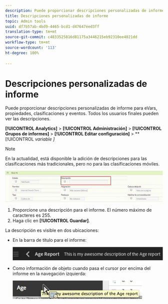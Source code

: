 ```yaml
---
description: Puede proporcionar descripciones personalizadas de informe para eVars, propiedades, clasificaciones y eventos. Todos los usuarios finales pueden ver las descripciones.
title: Descripciones personalizadas de informe
topic: Admin tools
uuid: df7b57ab-4bd9-4465-bcd1-d47647eed3ff
translation-type: tm+mt
source-git-commit: c4833525816d81175a3446215eb92310ee4021dd
workflow-type: tm+mt
source-wordcount: '113'
ht-degree: 100%

---
```



# Descripciones personalizadas de informe

Puede proporcionar descripciones personalizadas de informe para eVars, propiedades, clasificaciones y eventos. Todos los usuarios finales pueden ver las descripciones.

**[!UICONTROL Analytics]** > **[!UICONTROL Administración]** > **[!UICONTROL Grupos de informes]** > **[!UICONTROL Editar configuración]** > **[!UICONTROL *variable *]**

>[!NOTE]
>
>En la actualidad, está disponible la adición de descripciones para las clasificaciones más tradicionales, pero no para las clasificaciones móviles.

![](assets/report_descriptions.png)

1. Proporcione una descripción para el informe. El número máximo de caracteres es 255.
1. Haga clic en **[!UICONTROL Guardar]**.

La descripción es visible en dos ubicaciones:

* En la barra de título para el informe:

   ![](assets/report_description_2.png)

* Como información de objeto cuando pasa el cursor por encima del informe en la navegación izquierda:

   ![](assets/report_description_3.png)

